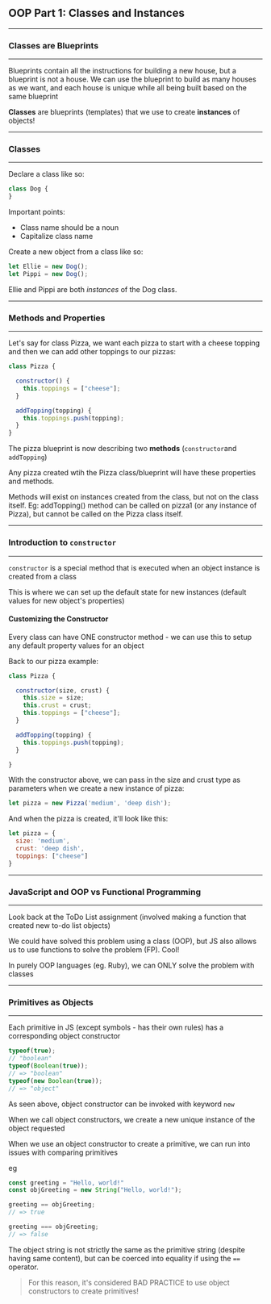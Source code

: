 ## OOP Part 1: Classes and Instances
---
### Classes are Blueprints
---
Blueprints contain all the instructions for building a new house, but a blueprint is not a house. We can use the blueprint to build as many houses as we want, and each house is unique while all being built based on the same blueprint

**Classes** are blueprints (templates) that we use to create **instances** of objects!

---
### Classes
---
Declare a class like so:
```javascript
class Dog {
}
```

Important points: 
- Class name should be a noun
- Capitalize class name

Create a new object from a class like so:
```javascript
let Ellie = new Dog();
let Pippi = new Dog();
```

Ellie and Pippi are both *instances* of the Dog class. 

---
### Methods and Properties
---
Let's say for class Pizza, we want each pizza to start with a cheese topping and then we can add other toppings to our pizzas:

```javascript
class Pizza {

  constructor() {
    this.toppings = ["cheese"];
  }

  addTopping(topping) {
    this.toppings.push(topping);
  }
}
```

The pizza blueprint is now describing two **methods** (`constructor`and `addTopping`)

Any pizza created wtih the Pizza class/blueprint will have these properties and methods. 

Methods will exist on instances created from the class, but not on the class itself. Eg: addTopping() method can be called on pizza1 (or any instance of Pizza), but cannot be called on the Pizza class itself. 

---
### Introduction to `constructor `
---
`constructor` is a special method that is executed when an object instance is created from a class

This is where we can set up the default state for new instances (default values for new object's properties)

#### Customizing the Constructor

Every class can have ONE constructor method - we can use this to setup any default property values for an object

Back to our pizza example:
```javascript
class Pizza {

  constructor(size, crust) {
    this.size = size;
    this.crust = crust;
    this.toppings = ["cheese"];
  }

  addTopping(topping) {
    this.toppings.push(topping);
  }

}
```

With the constructor above, we can pass in the size and crust type as parameters when we create a new instance of pizza:

```javascript
let pizza = new Pizza('medium', 'deep dish');
```

And when the pizza is created, it'll look like this:
```javascript
let pizza = {
  size: 'medium',
  crust: 'deep dish',
  toppings: ["cheese"]
}
```

---
### JavaScript and OOP vs Functional Programming
---
Look back at the ToDo List assignment (involved making a function that created new to-do list objects)

We could have solved this problem using a class (OOP), but JS also allows us to use functions to solve the problem (FP). Cool!

In purely OOP languages (eg. Ruby), we can ONLY solve the problem with classes

---
### Primitives as Objects
---

Each primitive in JS (except symbols - has their own rules) has  a corresponding object constructor

```javascript
typeof(true); 
// "boolean" 
typeof(Boolean(true)); 
// => "boolean" 
typeof(new Boolean(true));
// => "object"
```
As seen above, object constructor can be invoked with keyword `new`

When we call object constructors, we create a new unique instance of the object requested

When we use an object constructor to create a primitive, we can run into issues with comparing primitives

eg
```javascript
const greeting = "Hello, world!" 
const objGreeting = new String("Hello, world!");

greeting == objGreeting; 
// => true

greeting === objGreeting; 
// => false
```
The object string is not strictly the same as the primitive string (despite having same content), but can be coerced into equality if using the `==` operator. 

> For this reason, it's considered BAD PRACTICE to use object constructors to create primitives!

